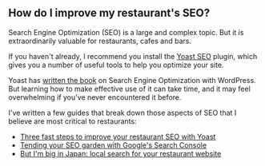 ## <a name="seo"></a> How do I improve my restaurant's SEO?

Search Engine Optimization (SEO) is a large and complex topic. But it is extraordinarily valuable for restaurants, cafes and bars.

If you haven't already, I recommend you install the [Yoast SEO](https://wordpress.org/plugins/wordpress-seo/) plugin, which gives you a number of useful tools to help you optimize your site.

Yoast has [written the book](https://yoast.com/wordpress-seo/) on Search Engine Optimization with WordPress. But learning how to make effective use of it can take time, and it may feel overwhelming if you've never encountered it before.

I've written a few guides that break down those aspects of SEO that I believe are most critical to restaurants:

- [Three fast steps to improve your restaurant SEO with Yoast](https://www.fivestarplugins.com/2015/02/17/three-fast-steps-improve-restaurant-seo-yoast/)
- [Tending your SEO garden with Google's Search Console](https://www.fivestarplugins.com/2015/08/31/tending-your-seo-garden-with-googles-search-console/)
- [But I'm big in Japan: local search for your restaurant website](https://www.fivestarplugins.com/2015/03/18/but-im-big-in-japan-local-search-for-your-restaurant-website/)
